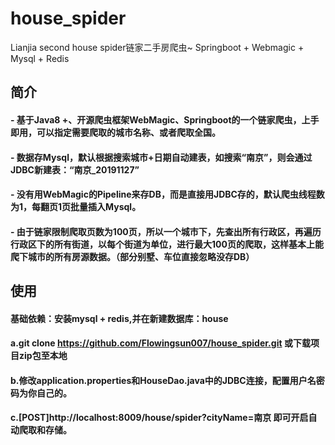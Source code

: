 # house_spider
Lianjia second house spider链家二手房爬虫~ Springboot + Webmagic + Mysql + Redis
## 简介
#### - 基于Java8 +、开源爬虫框架WebMagic、Springboot的一个链家爬虫，上手即用，可以指定需要爬取的城市名称、或者爬取全国。
#### - 数据存Mysql，默认根据搜索城市+日期自动建表，如搜索“南京”，则会通过JDBC新建表：“南京_20191127”
#### - 没有用WebMagic的Pipeline来存DB，而是直接用JDBC存的，默认爬虫线程数为1，每翻页1页批量插入Mysql。
#### - 由于链家限制爬取页数为100页，所以一个城市下，先查出所有行政区，再遍历行政区下的所有街道，以每个街道为单位，进行最大100页的爬取，这样基本上能爬下城市的所有房源数据。（部分别墅、车位直接忽略没存DB）

## 使用
#### 基础依赖：安装mysql + redis,并在新建数据库：house
#### a.git clone https://github.com/Flowingsun007/house_spider.git  或下载项目zip包至本地
#### b.修改application.properties和HouseDao.java中的JDBC连接，配置用户名密码为你自己的。
#### c.[POST]http://localhost:8009/house/spider?cityName=南京 即可开启自动爬取和存储。
